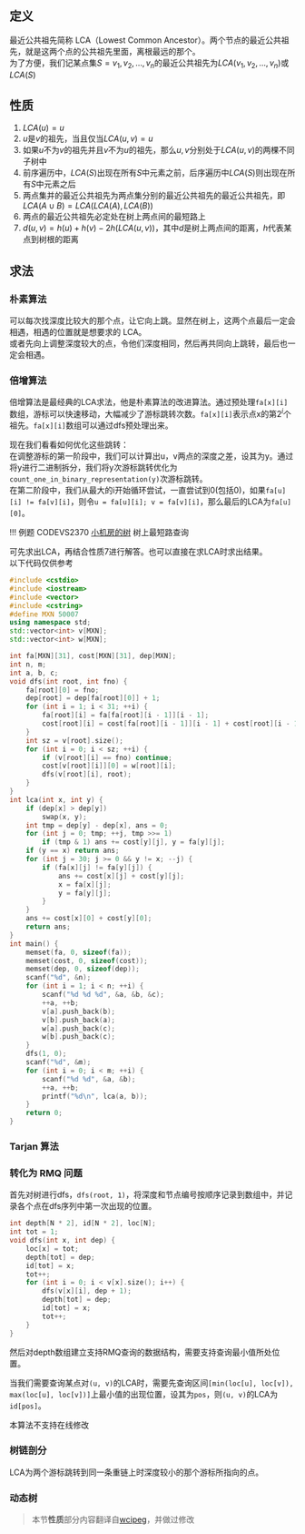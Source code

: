 ## 定义

最近公共祖先简称 LCA（Lowest Common Ancestor）。两个节点的最近公共祖先，就是这两个点的公共祖先里面，离根最远的那个。  
为了方便，我们记某点集$S={v_1,v_2,\ldots,v_n}$的最近公共祖先为$LCA(v_1,v_2,\ldots,v_n)$或$LCA(S)$

## 性质

1. $LCA({u})=u$
2. $u$是$v$的祖先，当且仅当$LCA(u,v)=u$
3. 如果$u$不为$v$的祖先并且$v$不为$u$的祖先，那么$u,v$分别处于$LCA(u,v)$的两棵不同子树中
4. 前序遍历中，$LCA(S)$出现在所有$S$中元素之前，后序遍历中$LCA(S)$则出现在所有$S$中元素之后
5. 两点集并的最近公共祖先为两点集分别的最近公共祖先的最近公共祖先，即$LCA(A\cup B)=LCA(LCA(A), LCA(B))$
6. 两点的最近公共祖先必定处在树上两点间的最短路上
7. $d(u,v)=h(u)+h(v)-2h(LCA(u,v))$，其中$d$是树上两点间的距离，$h$代表某点到树根的距离

## 求法

### 朴素算法

可以每次找深度比较大的那个点，让它向上跳。显然在树上，这两个点最后一定会相遇，相遇的位置就是想要求的 LCA。  
或者先向上调整深度较大的点，令他们深度相同，然后再共同向上跳转，最后也一定会相遇。

### 倍增算法

倍增算法是最经典的LCA求法，他是朴素算法的改进算法。通过预处理`fa[x][i]`数组，游标可以快速移动，大幅减少了游标跳转次数。`fa[x][i]`表示点x的第$2^i$个祖先。`fa[x][i]`数组可以通过dfs预处理出来。

现在我们看看如何优化这些跳转：  
在调整游标的第一阶段中，我们可以计算出u，v两点的深度之差，设其为y。通过将y进行二进制拆分，我们将y次游标跳转优化为`count_one_in_binary_representation(y)`次游标跳转。  
在第二阶段中，我们从最大的i开始循环尝试，一直尝试到0(包括0)，如果`fa[u][i] != fa[v][i]`，则令`u = fa[u][i]; v = fa[v][i]`，那么最后的LCA为`fa[u][0]`。

!!! 例题
    CODEVS2370 [小机房的树](http://codevs.cn/problem/2370/)
    树上最短路查询

可先求出LCA，再结合性质7进行解答。也可以直接在求LCA时求出结果。  
以下代码仅供参考
```c++
#include <cstdio>
#include <iostream>
#include <vector>
#include <cstring>
#define MXN 50007
using namespace std;
std::vector<int> v[MXN];
std::vector<int> w[MXN];

int fa[MXN][31], cost[MXN][31], dep[MXN];
int n, m;
int a, b, c;
void dfs(int root, int fno) {
    fa[root][0] = fno;
    dep[root] = dep[fa[root][0]] + 1;
    for (int i = 1; i < 31; ++i) {
        fa[root][i] = fa[fa[root][i - 1]][i - 1];
        cost[root][i] = cost[fa[root][i - 1]][i - 1] + cost[root][i - 1];
    }
    int sz = v[root].size();
    for (int i = 0; i < sz; ++i) {
        if (v[root][i] == fno) continue;
        cost[v[root][i]][0] = w[root][i];
        dfs(v[root][i], root);
    }
}
int lca(int x, int y) {
    if (dep[x] > dep[y])
        swap(x, y);
    int tmp = dep[y] - dep[x], ans = 0;
    for (int j = 0; tmp; ++j, tmp >>= 1)
        if (tmp & 1) ans += cost[y][j], y = fa[y][j];
    if (y == x) return ans;
    for (int j = 30; j >= 0 && y != x; --j) {
        if (fa[x][j] != fa[y][j]) {
            ans += cost[x][j] + cost[y][j];
            x = fa[x][j];
            y = fa[y][j];
        }
    }
    ans += cost[x][0] + cost[y][0];
    return ans;
}
int main() {
    memset(fa, 0, sizeof(fa));
    memset(cost, 0, sizeof(cost));
    memset(dep, 0, sizeof(dep));
    scanf("%d", &n);
    for (int i = 1; i < n; ++i) {
        scanf("%d %d %d", &a, &b, &c);
        ++a, ++b;
        v[a].push_back(b);
        v[b].push_back(a);
        w[a].push_back(c);
        w[b].push_back(c);
    }
    dfs(1, 0);
    scanf("%d", &m);
    for (int i = 0; i < m; ++i) {
        scanf("%d %d", &a, &b);
        ++a, ++b;
        printf("%d\n", lca(a, b));
    }
    return 0;
}
```

### Tarjan 算法

### 转化为 RMQ 问题

首先对树进行dfs，`dfs(root, 1)`，将深度和节点编号按顺序记录到数组中，并记录各个点在dfs序列中第一次出现的位置。
```c++
int depth[N * 2], id[N * 2], loc[N];
int tot = 1;
void dfs(int x, int dep) {
    loc[x] = tot;
    depth[tot] = dep;
    id[tot] = x;
    tot++;
    for (int i = 0; i < v[x].size(); i++) {
        dfs(v[x][i], dep + 1);
        depth[tot] = dep;
        id[tot] = x;
        tot++;
    }
}
```
然后对depth数组建立支持RMQ查询的数据结构，需要支持查询最小值所处位置。

当我们需要查询某点对`(u, v)`的LCA时，需要先查询区间`[min(loc[u], loc[v]), max(loc[u], loc[v])]`上最小值的出现位置，设其为`pos`，则`(u, v)`的LCA为`id[pos]`。

本算法不支持在线修改

### 树链剖分

LCA为两个游标跳转到同一条重链上时深度较小的那个游标所指向的点。

### 动态树

> 本节**性质**部分内容翻译自[wcipeg](http://wcipeg.com/wiki/Lowest_common_ancestor)，并做过修改